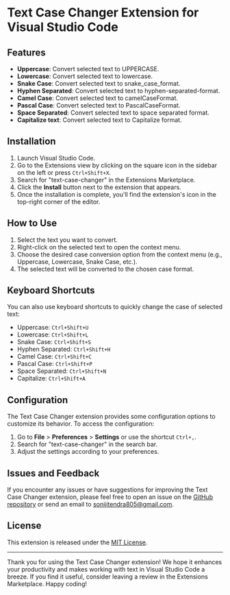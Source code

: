 # Text Case Changer Extension for Visual Studio Code

## Features

- **Uppercase**: Convert selected text to UPPERCASE.
- **Lowercase**: Convert selected text to lowercase.
- **Snake Case**: Convert selected text to snake_case_format.
- **Hyphen Separated**: Convert selected text to hyphen-separated-format.
- **Camel Case**: Convert selected text to camelCaseFormat.
- **Pascal Case**: Convert selected text to PascalCaseFormat.
- **Space Separated**: Convert selected text to space separated format.
- **Capitalize text**: Convert selected text to Capitalize format.

## Installation

1. Launch Visual Studio Code.
2. Go to the Extensions view by clicking on the square icon in the sidebar on the left or press `Ctrl+Shift+X`.
3. Search for "text-case-changer" in the Extensions Marketplace.
4. Click the **Install** button next to the extension that appears.
5. Once the installation is complete, you'll find the extension's icon in the top-right corner of the editor.

## How to Use

1. Select the text you want to convert.
2. Right-click on the selected text to open the context menu.
3. Choose the desired case conversion option from the context menu (e.g., Uppercase, Lowercase, Snake Case, etc.).
4. The selected text will be converted to the chosen case format.

## Keyboard Shortcuts

You can also use keyboard shortcuts to quickly change the case of selected text:

- Uppercase: `Ctrl+Shift+U`
- Lowercase: `Ctrl+Shift+L`
- Snake Case: `Ctrl+Shift+S`
- Hyphen Separated: `Ctrl+Shift+H`
- Camel Case: `Ctrl+Shift+C`
- Pascal Case: `Ctrl+Shift+P`
- Space Separated: `Ctrl+Shift+N`
- Capitalize: `Ctrl+Shift+A`

## Configuration

The Text Case Changer extension provides some configuration options to customize its behavior. To access the configuration:

1. Go to **File** > **Preferences** > **Settings** or use the shortcut `Ctrl+,`.
2. Search for "text-case-changer" in the search bar.
3. Adjust the settings according to your preferences.

## Issues and Feedback

If you encounter any issues or have suggestions for improving the Text Case Changer extension, please feel free to open an issue on the [GitHub repository](https://github.com/JitendraSoni1234/text-case-changer) or send an email to sonijitendra805@gmail.com.

## License

This extension is released under the [MIT License](https://choosealicense.com/licenses/mit/).

---

Thank you for using the Text Case Changer extension! We hope it enhances your productivity and makes working with text in Visual Studio Code a breeze. If you find it useful, consider leaving a review in the Extensions Marketplace. Happy coding!
